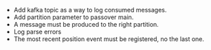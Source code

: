 * Add kafka topic as a way to log consumed messages.
* Add partition parameter to passover main.
* A message must be produced to the right partition.
* Log parse errors
* The most recent position event must be registered, no the last one. 
